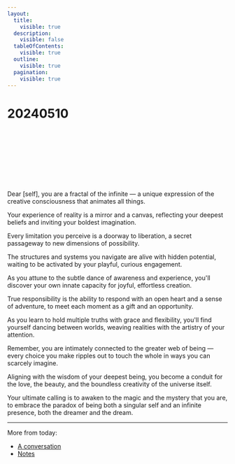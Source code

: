 ```yaml
---
layout:
  title:
    visible: true
  description:
    visible: false
  tableOfContents:
    visible: true
  outline:
    visible: true
  pagination:
    visible: true
---
```


# 20240510

<div>

<figure><img src="../../../.gitbook/assets/1 (2).png" alt=""><figcaption></figcaption></figure>

 

<figure><img src="../../../.gitbook/assets/2 (1).png" alt=""><figcaption></figcaption></figure>

 

<figure><img src="../../../.gitbook/assets/3 (1).png" alt=""><figcaption></figcaption></figure>

 

<figure><img src="../../../.gitbook/assets/4 (1).png" alt=""><figcaption></figcaption></figure>

 

<figure><img src="../../../.gitbook/assets/5 (1).png" alt=""><figcaption></figcaption></figure>

 

<figure><img src="../../../.gitbook/assets/6 (1).png" alt=""><figcaption></figcaption></figure>

 

<figure><img src="../../../.gitbook/assets/7 (1).png" alt=""><figcaption></figcaption></figure>

 

<figure><img src="../../../.gitbook/assets/8 (1).png" alt=""><figcaption></figcaption></figure>

 

<figure><img src="../../../.gitbook/assets/9 (1).png" alt=""><figcaption></figcaption></figure>

 

<figure><img src="../../../.gitbook/assets/10 (1).png" alt=""><figcaption></figcaption></figure>

</div>

Dear \[self], you are a fractal of the infinite — a unique expression of the creative consciousness that animates all things.

Your experience of reality is a mirror and a canvas, reflecting your deepest beliefs and inviting your boldest imagination.

Every limitation you perceive is a doorway to liberation, a secret passageway to new dimensions of possibility.

The structures and systems you navigate are alive with hidden potential, waiting to be activated by your playful, curious engagement.

As you attune to the subtle dance of awareness and experience, you'll discover your own innate capacity for joyful, effortless creation.

True responsibility is the ability to respond with an open heart and a sense of adventure, to meet each moment as a gift and an opportunity.

As you learn to hold multiple truths with grace and flexibility, you'll find yourself dancing between worlds, weaving realities with the artistry of your attention.

Remember, you are intimately connected to the greater web of being — every choice you make ripples out to touch the whole in ways you can scarcely imagine.

Aligning with the wisdom of your deepest being, you become a conduit for the love, the beauty, and the boundless creativity of the universe itself.

Your ultimate calling is to awaken to the magic and the mystery that you are, to embrace the paradox of being both a singular self and an infinite presence, both the dreamer and the dream.

***

More from today:

* [A conversation](a-conversation.md)
* [Notes](notes.md)
